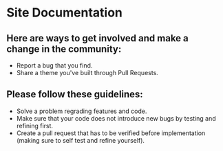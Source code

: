 # Site Documentation


## Here are ways to get involved and make a change in the community:
- Report a bug that you find.
- Share a theme you've built through Pull Requests.

## Please follow these guidelines:
- Solve a problem regrading features and code.
- Make sure that your code does not introduce new bugs by testing and refining first.
- Create a pull request that has to be verified before implementation (making sure to self test and refine yourself).

